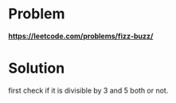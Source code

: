 # Problem

**https://leetcode.com/problems/fizz-buzz/**

# Solution

first check if it is divisible by 3 and 5 both or not.
